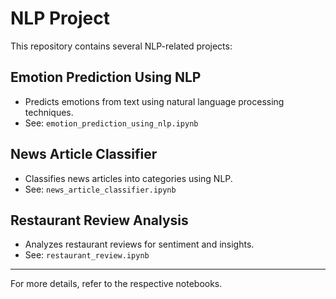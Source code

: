 # NLP Project

This repository contains several NLP-related projects:

## Emotion Prediction Using NLP
- Predicts emotions from text using natural language processing techniques.
- See: `emotion_prediction_using_nlp.ipynb`

## News Article Classifier
- Classifies news articles into categories using NLP.
- See: `news_article_classifier.ipynb`

## Restaurant Review Analysis
- Analyzes restaurant reviews for sentiment and insights.
- See: `restaurant_review.ipynb`

---

For more details, refer to the respective notebooks.
